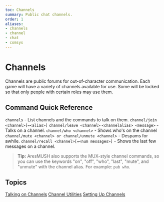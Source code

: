 ```yaml
---
toc: Channels
summary: Public chat channels.
order: 1
aliases:
- channels
- channel
- chat
- comsys
---
```

# Channels

Channels are public forums for out-of-character communication.  Each game will have a variety of channels available for use.  Some will be locked so that only people with certain roles may use them.

## Command Quick Reference

`channels` - List channels and the commands to talk on them.
`channel/join <channel>[=<alias>]`
`channel/leave <channel>`
`<channelalias> <message>` - Talks on a channel.
`channel/who <channel>` - Shows who's on the channel
`channel/mute <channel> or channel/unmute <channel>` - Despams for awhile.
`channel/recall <channel>[=<num messages>]` - Shows the last few messages on a channel.

> **Tip:** AresMUSH also supports the MUX-style channel commands, so you can use the keywords "on", "off", "who", "last", "mute", and "unmute" with the channel alias.  For example:  `pub who`.

## Topics

[Talking on Channels](/help/channels/talk)
[Channel Utilities](/help/channels/utils)
[Setting Up Channels](/help/channels/setup)